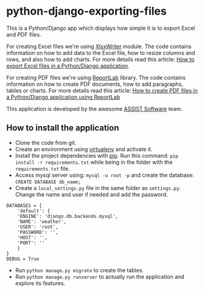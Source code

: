 # python-django-exporting-files

This is a Python/Django app which displays how simple it is to export Excel and PDF files.

For creating Excel files we're using [XlsxWriter](http://xlsxwriter.readthedocs.org/) module. The code contains information on how to add data to the Excel file, how to resize columns and rows, and also how to add charts. For more details read this article: [How to export Excel files in a Python/Django application](http://assist-software.net/blog/how-export-excel-files-pythondjango-application).

For creating PDF files we're using [ReportLab](http://www.reportlab.com/documentation/) library. The code contains information on how to create PDF documents, how to add paragraphs, tables or charts. For more details read this article: [How to create PDF files in a Python/Django application using ReportLab](http://assist-software.net/blog/how-create-pdf-files-python-django-application-using-reportlab)

This application is developed by the awesome [ASSIST Software](http://assist-software.net/) team.

How to install the application
------------------------------

- Clone the code from git.
- Create an environment using [virtualenv](https://virtualenv.pypa.io/en/latest/) and activate it.
- Install the project dependencies with [pip](https://pip.pypa.io/en/latest/installing.html). Run this command: `pip install -r requirements.txt` while being in the folder with the `requirements.txt` file.
- Access mysql server using: `mysql -u root -p` and create the database: `CREATE DATABASE db_name;`
- Create a `local_settings.py` file in the same folder as `settings.py`. Change the name and user if needed and add the password.
```
DATABASES = {
    'default': {
    'ENGINE': 'django.db.backends.mysql',
    'NAME': 'weather',
    'USER': 'root',
    'PASSWORD': '',
    'HOST': '',
    'PORT': ''
    }
}
DEBUG = True
```
- Run `python manage.py migrate` to create the tables.
- Run `python manage.py runserver` to actually run the application and explore its features.
